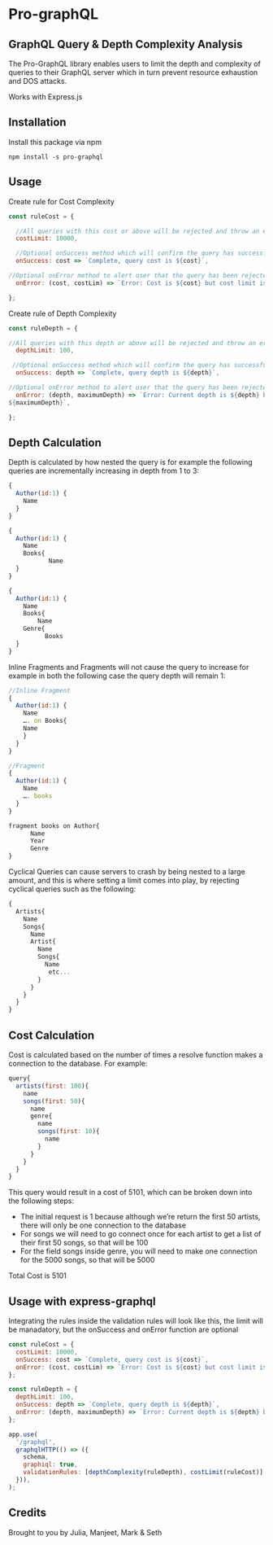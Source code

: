 # Pro-graphQL

## GraphQL Query & Depth Complexity Analysis

The Pro-GraphQL library enables users to limit the depth and complexity of queries to their GraphQL server which in turn prevent resource exhaustion and DOS attacks. 

Works with Express.js

## Installation

Install this package via npm 

```
npm install -s pro-graphql 
```

## Usage

Create rule for Cost Complexity 

```javascript
const ruleCost = {

  //All queries with this cost or above will be rejected and throw an error
  costLimit: 10000,

  //Optional onSuccess method which will confirm the query has successfully passed the cost limit check with a customizable message
  onSuccess: cost => `Complete, query cost is ${cost}`,

//Optional onError method to alert user that the query has been rejected with a customizable message
  onError: (cost, costLim) => `Error: Cost is ${cost} but cost limit is set to ${costLim}`,

};
```

Create rule of Depth Complexity

```javascript
const ruleDepth = {

//All queries with this depth or above will be rejected and throw an error
  depthLimit: 100,

 //Optional onSuccess method which will confirm the query has successfully passed the cost limit check with a customizable message
  onSuccess: depth => `Complete, query depth is ${depth}`,

//Optional onError method to alert user that the query has been rejected with a customizable message
  onError: (depth, maximumDepth) => `Error: Current depth is ${depth} but max depth is 
${maximumDepth}`,

};
```

## Depth Calculation

Depth is calculated by how nested the query is for example the following queries are incrementally increasing in depth from 1 to 3:

```javascript
{
  Author(id:1) {
    Name
  }
}

{
  Author(id:1) {
    Name
    Books{
           Name
  }
}

{
  Author(id:1) {
    Name
    Books{
        Name
	Genre{
	      Books 
  }
}
```
Inline Fragments and Fragments will not cause the query to increase for example in both the following case the query depth will remain 1: 

```javascript
//Inline Fragment
{
  Author(id:1) {
    Name
    …. on Books{
	Name
    }
  }
}

//Fragment
{
  Author(id:1) {
    Name
    …. books
  }
}

fragment books on Author{
      Name
      Year
      Genre
}
```

Cyclical Queries can cause servers to crash by being nested to a large amount, and this is where setting a limit comes into play, by rejecting cyclical queries such as the following: 

```javascript
{
  Artists{
    Name
    Songs{
      Name
      Artist{
        Name
        Songs{
          Name
           etc...
        }
      }
    }
  }
}
```

## Cost Calculation

Cost is calculated based on the number of times a resolve function makes a connection to the database. For example:

```javascript
query{
  artists(first: 100){
    name
    songs(first: 50){
      name
      genre{
        name
        songs(first: 10){
          name
        }
      }
    }
  }
}
```

This query would result in a cost of 5101, which can be broken down into the following steps:

- The initial request is 1 because although we’re return the first 50 artists, there will only be one connection to the database 
- For songs we will need to go connect once for each artist to get a list of their first 50 songs, so that will be 100
- For the field songs inside genre, you will need to make one connection for the 5000 songs, so that will be 5000

Total Cost is 5101

## Usage with express-graphql

Integrating the rules inside the validation rules will look like this, the limit will be manadatory, but the onSuccess and onError function are optional 

```javascript
const ruleCost = {
  costLimit: 10000,
  onSuccess: cost => `Complete, query cost is ${cost}`,
  onError: (cost, costLim) => `Error: Cost is ${cost} but cost limit is set to ${costLim}`,
};

const ruleDepth = {
  depthLimit: 100,
  onSuccess: depth => `Complete, query depth is ${depth}`,
  onError: (depth, maximumDepth) => `Error: Current depth is ${depth} but max depth is ${maximumDepth}`,
};

app.use(
  '/graphql',
  graphqlHTTP(() => ({
    schema,
    graphiql: true,
    validationRules: [depthComplexity(ruleDepth), costLimit(ruleCost)],
  })),
);
```

## Credits

Brought to you by Julia, Manjeet, Mark & Seth

